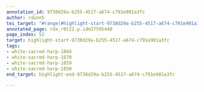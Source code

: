 ```yaml
---
annotation_id: 9738d29a-b255-4517-a674-c791e901a3fc
author: rdunn5
tei_target: "#range(#highlight-start-9738d29a-b255-4517-a674-c791e901a3fc, #highlight-end-9738d29a-b255-4517-a674-c791e901a3fc)"
annotated_page: rdx_r8t22.p.idm37595440
page_index: 52
target: highlight-start-9738d29a-b255-4517-a674-c791e901a3fc
tags:
- white-sacred-harp-1844
- white-sacred-harp-1870
- white-sacred-harp-1859
- white-sacred-harp-1850
end_target: highlight-end-9738d29a-b255-4517-a674-c791e901a3fc

---
```

